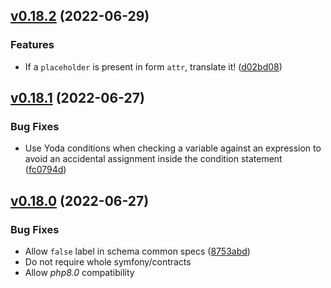 ## [v0.18.2](https://github.com/rezozero/Liform/compare/v0.18.1...v0.18.2) (2022-06-29)

### Features

* If a `placeholder` is present in form `attr`, translate it! ([d02bd08](https://github.com/rezozero/Liform/commit/d02bd0868c67404f39a313cf5f883c21361628f0))

## [v0.18.1](https://github.com/rezozero/Liform/compare/v0.18.0...v0.18.1) (2022-06-27)

### Bug Fixes

* Use Yoda conditions when checking a variable against an expression to avoid an accidental assignment inside the condition statement ([fc0794d](https://github.com/rezozero/Liform/commit/fc0794d3eafe197de2ce2b3ade1b0600207d155b))

## [v0.18.0](https://github.com/rezozero/Liform/compare/v0.17.0...v0.18.0) (2022-06-27)

### Bug Fixes

* Allow `false` label in schema common specs ([8753abd](https://github.com/rezozero/Liform/commit/8753abde705ac33bc6036dfe9c7b227dc702b875))
* Do not require whole symfony/contracts
* Allow *php8.0* compatibility

